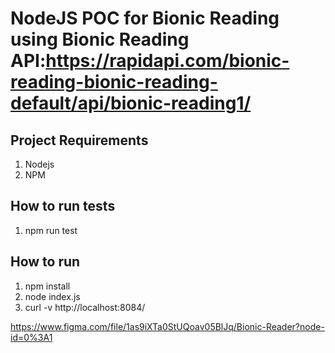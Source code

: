 # NodeJS POC for Bionic Reading using Bionic Reading API:https://rapidapi.com/bionic-reading-bionic-reading-default/api/bionic-reading1/

## Project Requirements
1. Nodejs
2. NPM

## How to run tests
1. npm run test

## How to run
1. npm install
2. node index.js
3. curl -v http://localhost:8084/

https://www.figma.com/file/1as9iXTa0StUQoav05BlJq/Bionic-Reader?node-id=0%3A1
